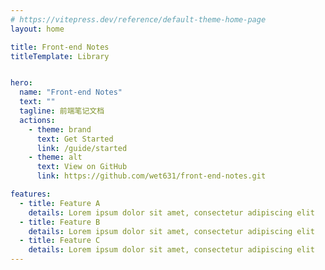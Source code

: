 ```yaml
---
# https://vitepress.dev/reference/default-theme-home-page
layout: home

title: Front-end Notes
titleTemplate: Library


hero:
  name: "Front-end Notes"
  text: ""
  tagline: 前端笔记文档
  actions:
    - theme: brand
      text: Get Started
      link: /guide/started
    - theme: alt
      text: View on GitHub
      link: https://github.com/wet631/front-end-notes.git

features:
  - title: Feature A
    details: Lorem ipsum dolor sit amet, consectetur adipiscing elit
  - title: Feature B
    details: Lorem ipsum dolor sit amet, consectetur adipiscing elit
  - title: Feature C
    details: Lorem ipsum dolor sit amet, consectetur adipiscing elit
---
```

<script setup lang="ts">
import { onMounted } from 'vue'
import { fetchVersion } from './.vitepress/utils/fetchVersion'

onMounted(() => {
  fetchVersion()
})
</script>



